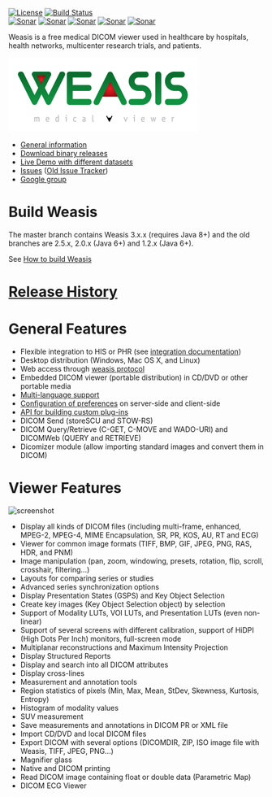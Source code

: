 [![License](https://img.shields.io/badge/License-EPL%202.0-blue.svg)](https://opensource.org/licenses/EPL-2.0) [![Build Status](https://travis-ci.com/nroduit/Weasis.svg?branch=master)](https://travis-ci.com/nroduit/Weasis)   
[![Sonar](https://sonarcloud.io/api/project_badges/measure?project=org.weasis%3Aweasis-framework&metric=ncloc)](https://sonarcloud.io/component_measures?id=org.weasis%3Aweasis-framework) [![Sonar](https://sonarcloud.io/api/project_badges/measure?project=org.weasis%3Aweasis-framework&metric=reliability_rating)](https://sonarcloud.io/component_measures?id=org.weasis%3Aweasis-framework) [![Sonar](https://sonarcloud.io/api/project_badges/measure?project=org.weasis%3Aweasis-framework&metric=sqale_rating)](https://sonarcloud.io/component_measures?id=org.weasis%3Aweasis-framework) [![Sonar](https://sonarcloud.io/api/project_badges/measure?project=org.weasis%3Aweasis-framework&metric=security_rating)](https://sonarcloud.io/component_measures?id=org.weasis%3Aweasis-framework) [![Sonar](https://sonarcloud.io/api/project_badges/measure?project=org.weasis%3Aweasis-framework&metric=alert_status)](https://sonarcloud.io/dashboard?id=org.weasis%3Aweasis-framework)    

Weasis is a free medical DICOM viewer used in healthcare by hospitals, health networks, multicenter research trials, and patients.

![Weasis](weasis-distributions/resources/images/about.png)

* [General information](https://nroduit.github.io)
* [Download binary releases](https://nroduit.github.io/en/getting-started)
* [Live Demo with different datasets](https://nroduit.github.io/en/demo)
* [Issues](https://github.com/nroduit/Weasis/issues) ([Old Issue Tracker](https://dcm4che.atlassian.net/projects/WEA))
* [Google group](https://groups.google.com/forum/#!forum/dcm4che)

# Build Weasis

The master branch contains Weasis 3.x.x (requires Java 8+) and the old branches are 2.5.x, 2.0.x (Java 6+) and 1.2.x (Java 6+).

See [How to build Weasis](https://nroduit.github.io/en/getting-started/building-weasis)

# [Release History](CHANGELOG.md)

# General Features
* Flexible integration to HIS or PHR (see [integration documentation](https://nroduit.github.io/en/basics/customize/integration/))
* Desktop distribution (Windows, Mac OS X, and Linux)
* Web access through [weasis protocol](https://nroduit.github.io/en/getting-started/weasis-protocol)
* Embedded DICOM viewer (portable distribution) in CD/DVD or other portable media
* [Multi-language support](https://nroduit.github.io/en/getting-started/translating/)
* [Configuration of preferences](https://nroduit.github.io/en/basics/customize/preferences/) on server-side and client-side
* [API for building custom plug-ins](https://nroduit.github.io/en/basics/customize/build-plugins/)
* DICOM Send (storeSCU and STOW-RS)
* DICOM Query/Retrieve (C-GET, C-MOVE and WADO-URI) and DICOMWeb (QUERY and RETRIEVE)
* Dicomizer module (allow importing standard images and convert them in DICOM)

# Viewer Features
![screenshot](https://user-images.githubusercontent.com/993975/39397039-2180c178-4af9-11e8-9c72-2c1e9aa16eae.jpg)     
  
* Display all kinds of DICOM files (including multi-frame, enhanced, MPEG-2, MPEG-4, MIME Encapsulation, SR, PR, KOS, AU, RT and ECG)
* Viewer for common image formats (TIFF, BMP, GIF, JPEG, PNG, RAS, HDR, and PNM)
* Image manipulation (pan, zoom, windowing, presets, rotation, flip, scroll, crosshair, filtering...)
* Layouts for comparing series or studies
* Advanced series synchronization options
* Display Presentation States (GSPS) and Key Object Selection
* Create key images (Key Object Selection object) by selection
* Support of Modality LUTs, VOI LUTs, and Presentation LUTs (even non-linear)
* Support of several screens with different calibration, support of HiDPI (High Dots Per Inch) monitors, full-screen mode
* Multiplanar reconstructions and Maximum Intensity Projection
* Display Structured Reports
* Display and search into all DICOM attributes
* Display cross-lines
* Measurement and annotation tools
* Region statistics of pixels (Min, Max, Mean, StDev, Skewness, Kurtosis, Entropy)
* Histogram of modality values
* SUV measurement
* Save measurements and annotations in DICOM PR or XML file
* Import CD/DVD and local DICOM files
* Export DICOM with several options (DICOMDIR, ZIP, ISO image file with Weasis, TIFF, JPEG, PNG...)
* Magnifier glass
* Native and DICOM printing
* Read DICOM image containing float or double data (Parametric Map)
* DICOM ECG Viewer
